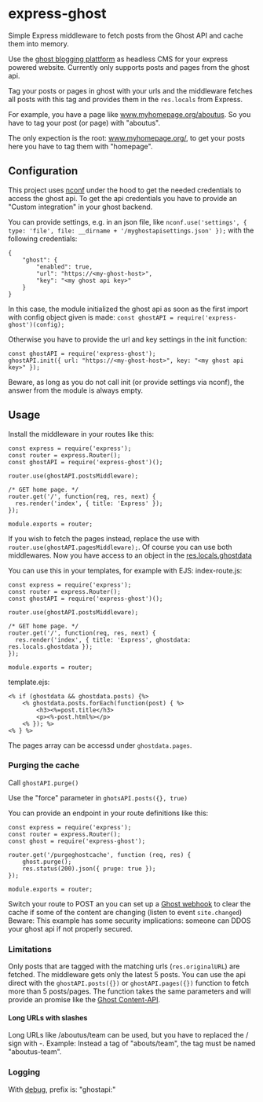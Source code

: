 # express-ghost
Simple Express middleware to fetch posts from the Ghost API and cache them into memory.

Use the [ghost blogging plattform](https://ghost.org/) as headless CMS for your express 
powered website.
Currently only supports posts and pages from the ghost api. 

Tag your posts or pages in ghost with your urls and the middleware fetches all posts 
with this tag and provides them in the `res.locals` from Express.

For example, you have a page like www.myhomepage.org/aboutus.
So you have to tag your post (or page) with "aboutus". 

The only expection is the root: www.myhomepage.org/, to get your posts here you have to
tag them with "homepage".

## Configuration

This project uses [nconf](https://www.npmjs.com/package/nconf) under the hood to
get the needed credentials to access the ghost api.
To get the api credentials you have to provide an "Custom integration" 
in your ghost backend.

You can provide settings, e.g. in an json file, like 
```nconf.use('settings', { type: 'file', file: __dirname + '/myghostapisettings.json' });```
with the following credentials:

```
{
    "ghost": {
        "enabled": true,
        "url": "https://<my-ghost-host>",
        "key": "<my ghost api key>"
    }
}
```

In this case, the module initialized the ghost api as soon as the first import 
with config object given is made:
`const ghostAPI = require('express-ghost')(config);`

Otherwise you have to provide the url and key settings in the init function:
```
const ghostAPI = require('express-ghost');
ghostAPI.init({ url: "https://<my-ghost-host>", key: "<my ghost api key>" });
``` 

Beware, as long as you do not call init (or provide settings via nconf), 
the answer from the module is always empty.

## Usage

Install the middleware in your routes like this:
```
const express = require('express');
const router = express.Router();
const ghostAPI = require('express-ghost')();

router.use(ghostAPI.postsMiddleware);

/* GET home page. */
router.get('/', function(req, res, next) {
  res.render('index', { title: 'Express' });
});

module.exports = router;
```
If you wish to fetch the pages instead, replace the use with `router.use(ghostAPI.pagesMiddleware);`.
Of course you can use both middlewares.
Now you have access to an object in the [res.locals.ghostdata](https://expressjs.com/en/4x/api.html#res.locals)

You can use this in your templates, for example with EJS:
index-route.js:
```
const express = require('express');
const router = express.Router();
const ghostAPI = require('express-ghost')();

router.use(ghostAPI.postsMiddleware);

/* GET home page. */
router.get('/', function(req, res, next) {
  res.render('index', { title: 'Express', ghostdata: res.locals.ghostdata });
});

module.exports = router;
```

template.ejs:
```
<% if (ghostdata && ghostdata.posts) {%>
    <% ghostdata.posts.forEach(function(post) { %>
        <h3><%=post.title</h3>
        <p><%-post.html%></p>
    <% }); %>
<% } %>
```
The pages array can be accessd under `ghostdata.pages`.

### Purging the cache

Call `ghostAPI.purge()`

Use the "force" parameter in `ghotsAPI.posts({}, true)`

You can provide an endpoint in your route definitions like this:

```
const express = require('express');
const router = express.Router();
const ghost = require('express-ghost');

router.get('/purgeghostcache', function (req, res) {
    ghost.purge();
    res.status(200).json({ pruge: true });
});

module.exports = router;
```

Switch your route to POST an you can set up a [Ghost webhook](https://docs.ghost.org/api/webhooks/) 
to clear the cache if some of the content are changing (listen to event `site.changed`)
Beware: This example has some security implications: someone can DDOS your ghost api if
not properly secured. 

### Limitations

Only posts that are tagged with the matching urls (`res.originalURL`) are fetched.
The middleware gets only the latest 5 posts.
You can use the api direct with the `ghostAPI.posts({})` or `ghostAPI.pages({})` 
function to fetch more than 5 posts/pages. The function takes the same parameters 
and will provide an promise like the [Ghost Content-API](https://docs.ghost.org/api/javascript/content/).

#### Long URLs with slashes

Long URLs like /aboutus/team can be used, but you have to replaced the / sign with -.
Example: Instead a tag of "abouts/team", the tag must be named "aboutus-team".

### Logging

With [debug](https://www.npmjs.com/package/debug), prefix is: "ghostapi:"
 